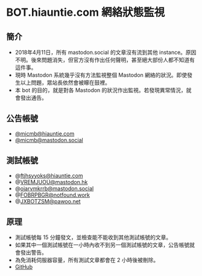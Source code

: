 # BOT.hiauntie.com 網絡狀態監視

## 簡介

* 2018年4月11日，所有 mastodon.social 的文章沒有流到其他 instance。原因不明。後來問題消失，但官方沒有作出任何聲明，甚至絕大部份人都不知道有這件事。
* 現時 Mastodon 系統幾乎沒有方法監視整個 Mastodon 網絡的狀況。即使發生以上問題，眾站長依然會被矇在鼓裡。
* 本 bot 的目的，就是對各 Mastodon 的狀況作出監視。若發現異常情況，就會發出通告。

## 公告帳號

* [@micmb@hiauntie.com](https://hiauntie.com/@micmb)
* [@micmb@mastodon.social](https://mastodon.social/@micmb)

## 測試帳號

* @ftjhsyyoks@hiauntie.com
* @VREMJUOU@mastodon.hk
* @ojarvmkrrb@mastodon.social
* @FOBRPBGR@notfound.work
* @JXBOTZSM@pawoo.net

## 原理

* 測試帳號每 15 分鐘發文，並檢查能不能收到其他測試帳號的文章。
* 如果其中一個測試帳號在一小時內收不到另一個測試帳號的文章，公告帳號就會發出警告。
* 為免消耗伺服器容量，所有測試文章都會在 2 小時後被刪除。
* [GitHub](https://github.com/luzi82/mastodon_instances_connection_monitor_bot)
